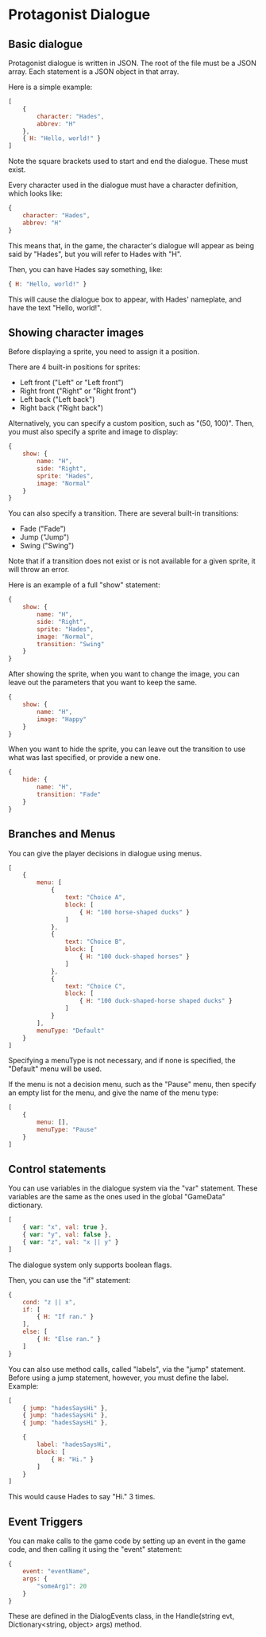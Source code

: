 # Protagonist Dialogue

## Basic dialogue

Protagonist dialogue is written in JSON. The root of the file must be a JSON array. Each statement is a JSON object in that array.

Here is a simple example:

```javascript
[
    {
        character: "Hades",
        abbrev: "H"
    },
    { H: "Hello, world!" }
]
```
Note the square brackets used to start and end the dialogue. These must exist.

Every character used in the dialogue must have a character definition, which looks like:
```javascript
{
    character: "Hades",
    abbrev: "H"
}
```

This means that, in the game, the character's dialogue will appear as being said by "Hades", but you will refer to Hades with "H".

Then, you can have Hades say something, like:
```javascript
{ H: "Hello, world!" }
```

This will cause the dialogue box to appear, with Hades' nameplate, and have the text "Hello, world!".

## Showing character images

Before displaying a sprite, you need to assign it a position.

There are 4 built-in positions for sprites:
* Left front ("Left" or "Left front")
* Right front ("Right" or "Right front")
* Left back ("Left back")
* Right back ("Right back")

Alternatively, you can specify a custom position, such as "(50, 100)". Then, you must also specify a sprite and image to display:
```javascript
{
    show: {
        name: "H",
        side: "Right",
        sprite: "Hades",
        image: "Normal"
    }
}
```

You can also specify a transition.
There are several built-in transitions:
* Fade ("Fade")
* Jump ("Jump")
* Swing ("Swing")

Note that if a transition does not exist or is not available for a given sprite, it will throw an error.

Here is an example of a full "show" statement:
```javascript
{
    show: {
        name: "H",
        side: "Right",
        sprite: "Hades",
        image: "Normal",
        transition: "Swing"
    }
}
```

After showing the sprite, when you want to change the image, you can leave out the parameters that you want to keep the same.
```javascript
{
    show: {
        name: "H",
        image: "Happy"
    }
}
```

When you want to hide the sprite, you can leave out the transition to use what was last specified, or provide a new one.
```javascript
{
    hide: {
        name: "H",
        transition: "Fade"
    }
}
```

## Branches and Menus

You can give the player decisions in dialogue using menus.

```javascript
[
    {
        menu: [
            {
                text: "Choice A",
                block: [
                    { H: "100 horse-shaped ducks" }
                ]
            },
            {
                text: "Choice B",
                block: [
                    { H: "100 duck-shaped horses" }
                ]
            },
            {
                text: "Choice C",
                block: [
                    { H: "100 duck-shaped-horse shaped ducks" }
                ]
            }
        ],
        menuType: "Default"
    }
]
```
Specifying a menuType is not necessary, and if none is specified, the "Default" menu will be used.

If the menu is not a decision menu, such as the "Pause" menu, then specify an empty list for the menu, and give the name of the menu type:
```javascript
[
    {
        menu: [],
        menuType: "Pause"
    }
]
```

## Control statements

You can use variables in the dialogue system via the "var" statement. These variables are the same as the ones used in the global "GameData" dictionary.

```javascript
[
    { var: "x", val: true },
    { var: "y", val: false },
    { var: "z", val: "x || y" }
]
```
The dialogue system only supports boolean flags.

Then, you can use the "if" statement:
```javascript
{
    cond: "z || x",
    if: [
        { H: "If ran." }
    ],
    else: [
        { H: "Else ran." }
    ]
}
```

You can also use method calls, called "labels", via the "jump" statement. Before using a jump statement, however, you must define the label.
Example:
```javascript
[
    { jump: "hadesSaysHi" },
    { jump: "hadesSaysHi" },
    { jump: "hadesSaysHi" },

    {
        label: "hadesSaysHi",
        block: [
            { H: "Hi." }
        ]
    }
]
```
This would cause Hades to say "Hi." 3 times.

## Event Triggers

You can make calls to the game code by setting up an event in the game code, and then calling it using the "event" statement:
```javascript
{
    event: "eventName",
    args: {
        "someArg1": 20
    }
}
```
These are defined in the DialogEvents class, in the Handle(string evt, Dictionary<string, object> args) method.